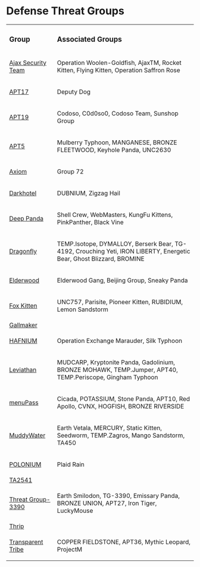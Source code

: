 # Defense Threat Groups
<table>
  <tr>
    <td>
      <h3>Group</h3>
    </td>
    <td>
      <h3>Associated Groups</h3>
    </td>
  </tr>
  <tr>
    <td>
      <a href="#">Ajax Security Team</a>
    </td>
    <td>
      <p>Operation Woolen-Goldfish, AjaxTM, Rocket Kitten, Flying Kitten, Operation Saffron Rose</p>
    </td>
  </tr>
  <tr>
    <td>
      <a href="https://github.com/PudgyDragon/IOCs/tree/main/All/APT17">APT17</a>
    </td>
    <td>
      <p>Deputy Dog</p>
    </td>
  </tr>
  <tr>
    <td>
      <a href="https://github.com/PudgyDragon/IOCs/tree/main/All/APT19">APT19</a>
    </td>
    <td>
      <p>Codoso, C0d0so0, Codoso Team, Sunshop Group</p>
    </td>
  </tr>
  <tr>
    <td>
      <a href="#">APT5</a>
    </td>
    <td>
      <p>Mulberry Typhoon, MANGANESE, BRONZE FLEETWOOD, Keyhole Panda, UNC2630</p>
    </td>
  </tr>
  <tr>
    <td>
      <a href="#">Axiom</a>
    </td>
    <td>
      <p>Group 72</p>
    </td>
  </tr>
  <tr>
    <td>
      <a href="https://github.com/PudgyDragon/IOCs/tree/main/All/Darkhotel">Darkhotel</a>
    </td>
    <td>
      <p>DUBNIUM, Zigzag Hail</p>
    </td>
  </tr>
  <tr>
    <td>
      <a href="#">Deep Panda</a>
    </td>
    <td>
      <p>Shell Crew, WebMasters, KungFu Kittens, PinkPanther, Black Vine</p>
    </td>
  </tr>
  <tr>
    <td>
      <a href="#">Dragonfly</a>
    </td>
    <td>
      <p>TEMP.Isotope, DYMALLOY, Berserk Bear, TG-4192, Crouching Yeti, IRON LIBERTY, Energetic Bear, Ghost Blizzard, BROMINE</p>
    </td>
  </tr>
  <tr>
    <td>
      <a href="#">Elderwood</a>
    </td>
    <td>
      <p>Elderwood Gang, Beijing Group, Sneaky Panda</p>
    </td>
  </tr>
  <tr>
    <td>
      <a href="https://github.com/PudgyDragon/IOCs/tree/main/All/Fox%20Kitten">Fox Kitten</a>
    </td>
    <td>
      <p>UNC757, Parisite, Pioneer Kitten, RUBIDIUM, Lemon Sandstorm</p>
    </td>
  </tr>
  <tr>
    <td>
      <a href="https://github.com/PudgyDragon/IOCs/tree/main/All/Gallmaker">Gallmaker</a>
    </td>
    <td>
      <p></p>
    </td>
  </tr>
  <tr>
    <td>
      <a href="#">HAFNIUM</a>
    </td>
    <td>
      <p>Operation Exchange Marauder, Silk Typhoon</p>
    </td>
  </tr>
  <tr>
    <td>
      <a href="#">Leviathan</a>
    </td>
    <td>
      <p>MUDCARP, Kryptonite Panda, Gadolinium, BRONZE MOHAWK, TEMP.Jumper, APT40, TEMP.Periscope, Gingham Typhoon</p>
    </td>
  </tr>
  <tr>
    <td>
      <a href="#">menuPass</a>
    </td>
    <td>
      <p>Cicada, POTASSIUM, Stone Panda, APT10, Red Apollo, CVNX, HOGFISH, BRONZE RIVERSIDE</p>
    </td>
  </tr>
  <tr>
    <td>
      <a href="#">MuddyWater</a>
    </td>
    <td>
      <p>Earth Vetala, MERCURY, Static Kitten, Seedworm, TEMP.Zagros, Mango Sandstorm, TA450</p>
    </td>
  </tr>
  <tr>
    <td>
      <a href="#">POLONIUM</a>
    </td>
    <td>
      <p>Plaid Rain</p>
    </td>
  </tr>
  <tr>
    <td>
      <a href="#">TA2541</a>
    </td>
    <td>
      <p></p>
    </td>
  </tr>
  <tr>
    <td>
      <a href="#">Threat Group-3390</a>
    </td>
    <td>
      <p>Earth Smilodon, TG-3390, Emissary Panda, BRONZE UNION, APT27, Iron Tiger, LuckyMouse</p>
    </td>
  </tr>
  <tr>
    <td>
      <a href="#">Thrip</a>
    </td>
    <td>
      <p></p>
    </td>
  </tr>
  <tr>
    <td>
      <a href="#">Transparent Tribe</a>
    </td>
    <td>
      <p>COPPER FIELDSTONE, APT36, Mythic Leopard, ProjectM</p>
    </td>
  </tr>
</table>
